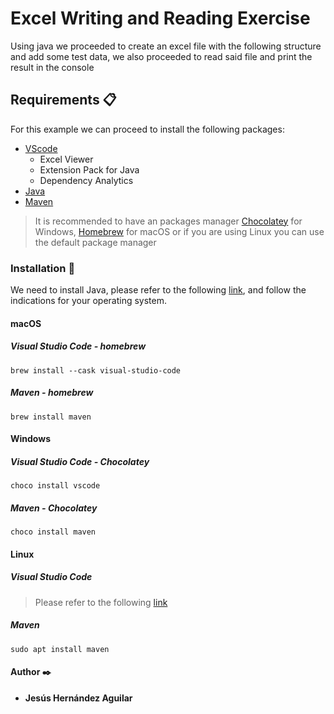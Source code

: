 # Excel Writing and Reading Exercise 

Using java we proceeded to create an excel file with the following structure and add some test data, we also proceeded to read said file and print the result in the console 

## Requirements 📋

For this example we can proceed to install the following packages:

- [VScode](https://code.visualstudio.com)
    - Excel Viewer
    - Extension Pack for Java
    - Dependency Analytics
- [Java](https://docs.aws.amazon.com/corretto/index.html)
- [Maven](https://maven.apache.org/)
>It is recommended to have an packages manager [Chocolatey](https://chocolatey.org/install) for Windows, [Homebrew](https://brew.sh) for macOS or if you are using Linux you can use the default package manager 
### Installation 🔧

We need to install Java, please refer to the following [link](https://docs.aws.amazon.com/corretto/latest/corretto-11-ug/downloads-list.html), and follow the indications for your operating system.


#### macOS
##### Visual Studio Code - homebrew
```
brew install --cask visual-studio-code
```
##### Maven - homebrew
```
brew install maven
```
#### Windows
##### Visual Studio Code - Chocolatey
```
choco install vscode
```
##### Maven - Chocolatey
```
choco install maven
```

#### Linux
##### Visual Studio Code

> Please refer to the following [link](https://code.visualstudio.com/docs/setup/linux)
##### Maven
```
sudo apt install maven
```
#### Author ✒️
* **Jesús Hernández Aguilar**
